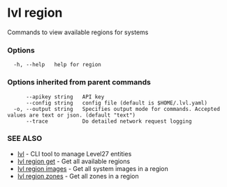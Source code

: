 # lvl region

Commands to view available regions for systems

### Options

```
  -h, --help   help for region
```

### Options inherited from parent commands

```
      --apikey string   API key
      --config string   config file (default is $HOME/.lvl.yaml)
  -o, --output string   Specifies output mode for commands. Accepted values are text or json. (default "text")
      --trace           Do detailed network request logging
```

### SEE ALSO

* [lvl](lvl.md)	 - CLI tool to manage Level27 entities
* [lvl region get](lvl_region_get.md)	 - Get all available regions
* [lvl region images](lvl_region_images.md)	 - Get all system images in a region
* [lvl region zones](lvl_region_zones.md)	 - Get all zones in a region

